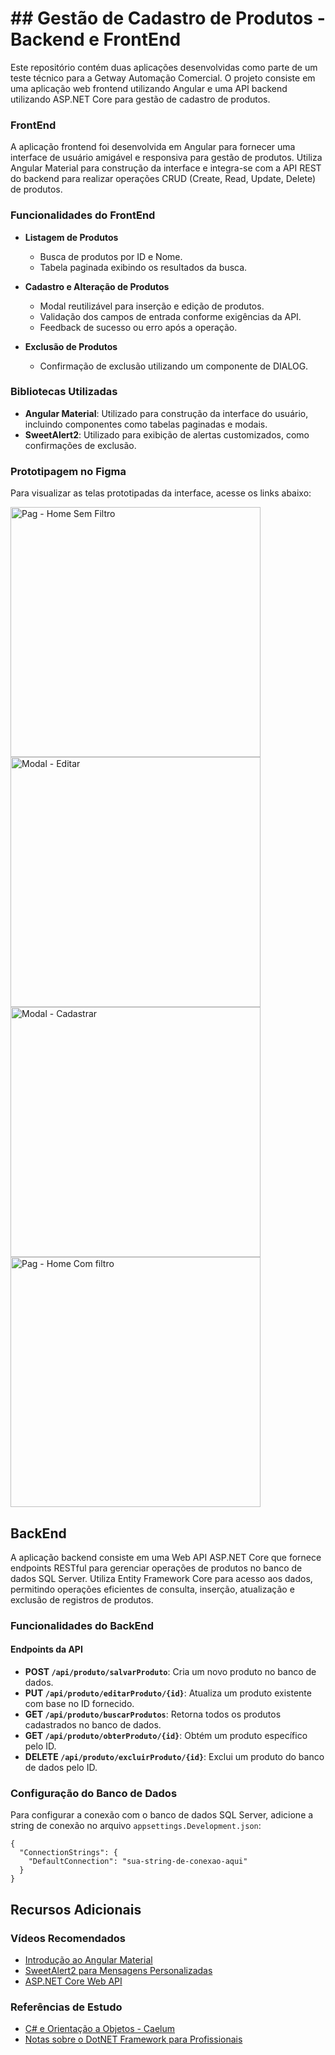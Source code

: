 # ## Gestão de Cadastro de Produtos - Backend e FrontEnd

Este repositório contém duas aplicações desenvolvidas como parte de um teste técnico para a Getway Automação Comercial. O projeto consiste em uma aplicação web frontend utilizando Angular e uma API backend utilizando ASP.NET Core para gestão de cadastro de produtos.

### FrontEnd

A aplicação frontend foi desenvolvida em Angular para fornecer uma interface de usuário amigável e responsiva para gestão de produtos. Utiliza Angular Material para construção da interface e integra-se com a API REST do backend para realizar operações CRUD (Create, Read, Update, Delete) de produtos.

### Funcionalidades do FrontEnd

- **Listagem de Produtos**
  - Busca de produtos por ID e Nome.
  - Tabela paginada exibindo os resultados da busca.

- **Cadastro e Alteração de Produtos**
  - Modal reutilizável para inserção e edição de produtos.
  - Validação dos campos de entrada conforme exigências da API.
  - Feedback de sucesso ou erro após a operação.

- **Exclusão de Produtos**
  - Confirmação de exclusão utilizando um componente de DIALOG.

### Bibliotecas Utilizadas

- **Angular Material**: Utilizado para construção da interface do usuário, incluindo componentes como tabelas paginadas e modais.
- **SweetAlert2**: Utilizado para exibição de alertas customizados, como confirmações de exclusão.

### Prototipagem no Figma

Para visualizar as telas prototipadas da interface, acesse os links abaixo:

<img src="https://github.com/Paul0Ant0ni0/Teste-Tecn-Getway/assets/96313008/9e98da41-5c87-499c-ac68-4b1cf7371fc5" alt="Pag - Home Sem Filtro" width="400" height="auto">
<img src="https://github.com/Paul0Ant0ni0/Teste-Tecn-Getway/assets/96313008/dc55eedc-905c-44ff-8202-e07135e8f8c8" alt="Modal - Editar" width="400" height="auto">
<img src="https://github.com/Paul0Ant0ni0/Teste-Tecn-Getway/assets/96313008/cc1cb40e-0df9-43fd-be21-570c88d9c8dc" alt="Modal - Cadastrar" width="400" height="auto">
<img src="https://github.com/Paul0Ant0ni0/Teste-Tecn-Getway/assets/96313008/825c7ee1-7af4-4622-aeac-27f79d637508" alt="Pag - Home Com filtro" width="400" height="auto">

## BackEnd

A aplicação backend consiste em uma Web API ASP.NET Core que fornece endpoints RESTful para gerenciar operações de produtos no banco de dados SQL Server. Utiliza Entity Framework Core para acesso aos dados, permitindo operações eficientes de consulta, inserção, atualização e exclusão de registros de produtos.

### Funcionalidades do BackEnd

#### Endpoints da API

- **POST `/api/produto/salvarProduto`**: Cria um novo produto no banco de dados.
- **PUT `/api/produto/editarProduto/{id}`**: Atualiza um produto existente com base no ID fornecido.
- **GET `/api/produto/buscarProdutos`**: Retorna todos os produtos cadastrados no banco de dados.
- **GET `/api/produto/obterProduto/{id}`**: Obtém um produto específico pelo ID.
- **DELETE `/api/produto/excluirProduto/{id}`**: Exclui um produto do banco de dados pelo ID.

### Configuração do Banco de Dados

Para configurar a conexão com o banco de dados SQL Server, adicione a string de conexão no arquivo `appsettings.Development.json`:

```
{
  "ConnectionStrings": {
    "DefaultConnection": "sua-string-de-conexao-aqui"
  }
}
```
## Recursos Adicionais

### Vídeos Recomendados

- [Introdução ao Angular Material](https://youtu.be/VL7Gq9bw7wc?si=UBsU1AHuQaikzW7N)
- [SweetAlert2 para Mensagens Personalizadas](https://youtu.be/AqmghDyWCLU?si=utXgQsgSXWeV6_4k)
- [ASP.NET Core Web API](https://youtu.be/QOXiRS1yWhE?si=O0rMSN-fblkvZ8RL)

### Referências de Estudo

- [C# e Orientação a Objetos - Caelum](https://github.com/free-educa/books/blob/main/books/C%23%20e%20Orienta%C3%A7%C3%A3o%20a%20Objetos%20-%20Caelum%2C%20FN-13.pdf)
- [Notas sobre o DotNET Framework para Profissionais](https://github.com/free-educa/books/blob/main/books/DotNETFrameworkNotesForProfessionals.pdf)
